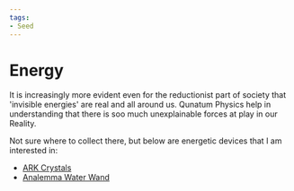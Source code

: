 ```yaml
---
tags:
- Seed
---
```


# Energy

It is increasingly more evident even for the reductionist part of society that
'invisible energies' are real and all around us. Qunatum Physics help in understanding that
there is soo much unexplainable forces at play in our Reality.

Not sure where to collect there, but below are energetic devices that I am interested in:

- [ARK Crystals](https://arkcrystals.com/blogs/explore/how-research-created-the-ark-crystal)
- [Analemma Water Wand](https://analemma-water.com)
